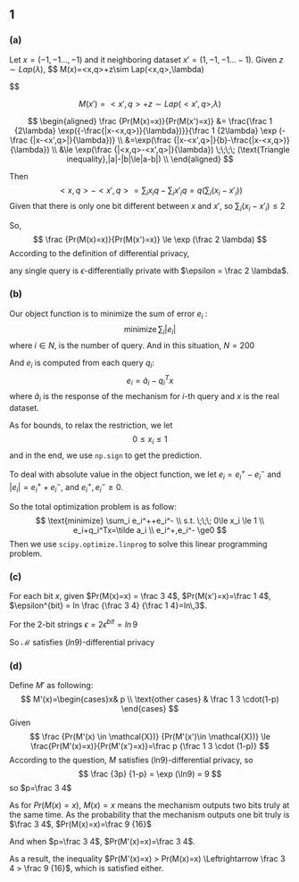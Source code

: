 ## 1

### (a)

Let $x=(-1,-1...,-1)$ and it neighboring dataset $x'=(1,-1,-1...-1)$.  Given $z\sim Lap(\lambda)$, 
$$
M(x)=<x,q>+z\sim Lap(<x,q>,\lambda)
$$

$$
M(x')=<x',q>+z \sim Lap(<x',q>,\lambda)
$$

$$
\begin{aligned}
\frac {Pr(M(x)=x)}{Pr(M(x')=x)} &= \frac{\frac 1 {2\lambda} \exp({-\frac{|x-<x,q>)}{\lambda})}}{\frac 1 {2\lambda} \exp (-\frac {|x-<x',q>|}{\lambda})} \\
&=\exp(\frac {|x-<x',q>|}{b}-\frac{|x-<x,q>)}{\lambda}) \\
&\le \exp(\frac {|<x,q>-<x',q>|}{\lambda}) \;\;\;\; (\text{Triangle inequality},|a|-|b|\le|a-b|) \\
\end{aligned}
$$

Then
$$
<x,q>-<x',q> = \sum_ix_iq-\sum_ix'_iq = q(\sum_i(x_i-x'_i))
$$
Given that there is only one bit different between $x$ and $x'$, so $\sum_i(x_i-x'_i)\le2$

So,
$$
\frac {Pr(M(x)=x)}{Pr(M(x')=x)} \le \exp (\frac 2 \lambda)
$$
According to the definition of differential privacy,

any single query is $\epsilon$-differentially private with $\epsilon = \frac 2 \lambda$.





### (b)

Our object function is to minimize the sum of error $e_i$ :
$$
\text{minimize} \, \sum_i|e_i|
$$
where $i \in N$, is the number of query. And in this situation, $N=200$

And $e_i$ is computed from each query $q_i$:
$$
e_i = \tilde a_i -q_i^Tx
$$
where $\tilde a_i$ is the response of the mechanism for $i$-th query and $x$ is the real dataset.

As for bounds, to relax the restriction, we let
$$
0\le x_i \le1
$$
and in the end, we use `np.sign` to get the prediction.



To deal with absolute value in the object function, we let $e_i =e_i^+-e_i^-$ and $|e_i|=e_i^++e_i^-$, and $e_i^+,e_i^- \ge 0$.

So the total optimization problem is as follow:
$$
\text{minimize} \sum_i e_i^++e_i^- \\
s.t. \;\;\; 0\le x_i \le 1 \\
e_i+q_i^Tx=\tilde a_i \\
e_i^+,e_i^- \ge0
$$
Then we use `scipy.optimize.linprog` to solve this linear programming problem.



### (c)

For each bit $x$, given $Pr(M(x)=x) = \frac 3 4$, $Pr(M(x')=x)=\frac 1 4$, $\epsilon^{bit} = ln \frac {\frac 3 4} {\frac 1 4}=ln\,3$.

For the 2-bit strings $\epsilon = 2\epsilon^{bit} = ln\,9$

So $\mathcal{M}$ satisfies ($ln9$)-differential privacy





### (d)

Define $M'$ as following:
$$
M'(x)=\begin{cases}x& p \\ \text{other cases} & \frac 1 3 \cdot(1-p) \end{cases}
$$
Given 
$$
\frac {Pr(M'(x) \in \mathcal{X})} {Pr(M'(x')\in \mathcal{X})} \le \frac{Pr(M'(x)=x)}{Pr(M'(x')=x)}=\frac p {\frac 1 3 \cdot (1-p)}
$$
According to the question, $M$ satisfies (ln9)-differential privacy, so
$$
\frac {3p} {1-p} = \exp (\ln9) = 9
$$
so $p=\frac 3 4$

As for $Pr(M(x)=x)$, $M(x)=x$ means the mechanism outputs two bits truly at the same time. As the probability that the mechanism outputs one bit truly is $\frac 3 4$, $Pr(M(x)=x)=\frac 9 {16}$   

And when $p=\frac 3 4$, $Pr(M'(x)=x)=\frac 3 4$. 

As a result, the inequality $Pr(M'(x)=x) > Pr(M(x)=x) \Leftrightarrow \frac 3 4 > \frac 9 {16}$, which is satisfied either.